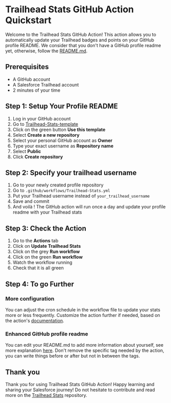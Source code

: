 # Trailhead Stats GitHub Action Quickstart

Welcome to the Trailhead Stats GitHub Action! This action allows you to
automatically update your Trailhead badges and points on your GitHub profile
README. We consider that you don't have a GitHub profile readme yet, otherwise,
follow the [README.md](./README.md).

## Prerequisites

- A GitHub account
- A Salesforce Trailhead account
- 2 minutes of your time

## Step 1: Setup Your Profile README

1. Log in your GitHub account
1. Go to
   [Trailhead-Stats-template](https://github.com/nabondance/Trailhead-Stats-template)
1. Click on the green button **Use this template**
1. Select **Create a new repository**
1. Select your personal GitHub account as **Owner**
1. Type your exact username as **Repository name**
1. Select **Public**
1. Click **Create repository**

## Step 2: Specify your trailhead username

1. Go to your newly created profile repository
1. Go to `.github/workflows/Trailhead-Stats.yml`
1. Put your Trailhead username instead of `your_trailhead_username`
1. Save and commit
1. And voilà ! The GitHub action will run once a day and update your profile
   readme with your Trailhead stats

## Step 3: Check the Action

1. Go to the **Actions** tab
1. Click on **Update Trailhead Stats**
1. Click on the grey **Run workflow**
1. Click on the green **Run workflow**
1. Watch the workflow running
1. Check that it is all green

## Step 4: To go Further

### More configuration

You can adjust the cron schedule in the workflow file to update your stats more
or less frequently. Customize the action further if needed, based on the
action's [documentation](https://github.com/nabondance/Trailhead-Stats).

### Enhanced GitHub profile readme

You can edit your README.md to add more information about yourself, see more
explanation
[here](https://docs.github.com/en/account-and-profile/setting-up-and-managing-your-github-profile/customizing-your-profile/managing-your-profile-readme).
Don't remove the specific tag needed by the action, you can write things before
or after but not in between the tags.

## Thank you

Thank you for using Trailhead Stats GitHub Action! Happy learning and sharing
your Salesforce journey! Do not hesitate to contribute and read more on the
[Trailhead Stats](https://github.com/nabondance/Trailhead-Stats) repository.
